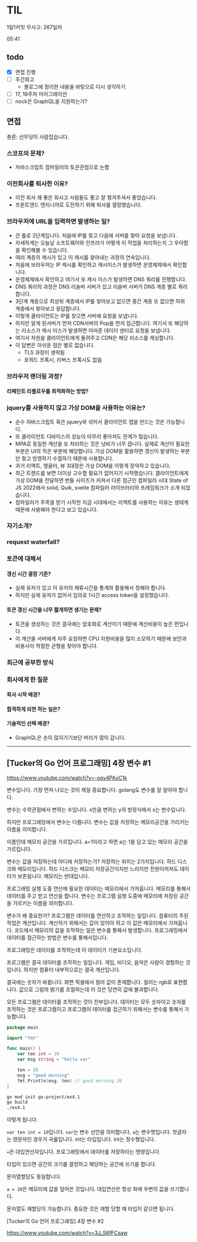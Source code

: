 # TIL

1일1커밋 무사고: 267일차

05:41

## todo

- [x] 면접 진행
- [ ] 주간회고
  - 블로그에 정리한 내용을 바탕으로 다시 생각하기
- [ ] 17, 18주차 마이그레이션
- [ ] nock은 GraphQL을 지원하는가?

## 면접

총론: 선무당이 사람잡습니다.

### 스코프의 문제?

- 자바스크립트 컴파일러의 토큰관점으로 논함

### 이전회사를 퇴사한 이유?

- 이전 회사 꽤 좋은 회사고 사람들도 좋고 잘 챙겨주셔서 좋았습니다.
- 프론트엔드 엔지니어로 도전하기 위해 퇴사를 결정했습니다.

### 브라우저에 URL을 입력하면 발생하는 일?

- 큰 틀로 2단계입니다. 처음에 IP를 찾고 다음에 서버를 찾아 요청을 보냅니다.
- 자세하게는 오늘날 소프트웨어와 인프라가 어떻게 이 작업을 처리하는지 그 우아함을 확인해볼 수 있습니다.
- 여러 계층의 캐시가 있고 이 캐시를 찾아내는 과정의 연속입니다.
- 처음에 브라우저는 IP 캐시를 확인하고 캐시미스가 발생하면 운영체제에서 확인합니다.
- 운영체제에서 확인하고 여기서 또 캐시 미스가 발생하면 DNS 쿼리를 진행합니다.
- DNS 쿼리의 과정은 DNS 리솔버 서버가 있고 리솔버 서버가 DNS 계층 별로 쿼리합니다.
- 3단계 계층으로 최상위 계층에서 IP를 찾아보고 없으면 중간 계층 또 없으면 하위 계층에서 찾아보고 응답합니다.
- 이렇게 클라이언트는 IP를 찾으면 서버에 요청을 보냅니다.
- 하지만 알게 된서버가 먼저 CDN서버의 Pop을 먼저 접근합니다. 여기서 또 해당하는 리소스가 캐시 미스가 발생하면 아마존 데이터 센터로 요청을 보냅니다.
- 여기서 자원을 클라이언트에게 돌려주고 CDN은 해당 리소스를 캐싱합니다.
- 이 답변은 아쉬운 점은 별로 없습니다.
  - TLS 과정이 생략됨
  - 포워드 프록시, 리버스 프록시도 없음

### 브라우저 랜더링 과정?

#### 리페인트 리플로우를 최적화하는 방법?

### jquery를 사용하지 않고 가상 DOM을 사용하는 이유는?

- 순수 자바스크립트 혹은 jquery와 섞어서 클라이언트 앱을 만드는 것은 가능합니다.
- 또 클라이언트 디바이스의 성능이 아무리 좋아져도 한계가 많습니다.
- MPA로 동일한 계산을 또 처리하는 것은 낭비가 너무 큽니다. 실제로 계산이 필요한 부분은 UI의 작은 부분에 해당합니다. 가상 DOM을 활용하면 갱신이 발생하는 부분만 찾고 방영하기 수월하기 때문에 사용합니다.
- 과거 리액트, 앵귤러, 뷰 3대장은 가상 DOM을 이렇게 장악하고 있습니다.
- 최근 트렌드를 보면 더이상 고수할 필요가 없어지기 시작했습니다. 클라이언트에게 가상 DOM을 전달하면 번들 사이즈가 커져서 다른 점근인 컴파일러 시대 State of JS 2022에서 solid, Quik, svelte 컴파일러 라이브러리와 프레임워크가 소개 되었습니다.
- 컴파일러가 주목을 받기 시작한 지금 시대에서는 리액트를 사용하는 이유는 생태계 때문에 사용해야 한다고 보고 있습니다.

### 자기소개?

### request waterfall?

### 토큰에 대해서

#### 갱신 시간 결정 기준?

- 실제 유저가 있고 이 유저의 체류시간을 통계와 활용해서 정해야 합니다.
- 하지만 실제 유저가 없어서 임의로 1시간 access token을 설정했습니다.

#### 토큰 갱신 시간을 너무 짧게하면 생기는 문제?

- 토큰을 생성하는 것은 결국에는 암호화로 계산이기 때문에 계산비용이 높은 편입니다.
- 이 계산을 서버에게 자주 요청하면 CPU 자원비용을 많이 소모하기 때문에 보안과 비용사이 적절한 균형을 찾아야 합니다.

### 최근에 공부한 방식

### 회사에게 한 질문

#### 회사 시작 배경?

#### 합격하게 되면 하는 일은?

#### 기술적인 선택 배경?

- GraphQL은 손이 많이가기보단 머리가 많이 갑니다.

---

## [Tucker의 Go 언어 프로그래밍] 4장 변수 #1

https://www.youtube.com/watch?v=-oqy4PAxC1k

변수입니다. 가장 먼저 나오는 것이 제일 중요합니다. golang도 변수를 잘 알아야 합니다.

변수는 수학관점에서 변하는 수입니다. x만큼 변하는 y의 방정식에서 x는 변수입니다.

하지만 프로그래밍에서 변수는 다릅니다. 변수는 값을 저장하는 메모리공간을 가리키는 이름을 의미합니다.

이름인데 메모리 공간을 가르킵니다. a=1이라고 하면 a는 1을 담고 있는 메모리 공간을 가르킵니다.

변수는 값을 저장하는데 어디에 저장하는가? 저장하는 위치는 2가지입니다. 하드 디스크와 메모리입니다. 하드 디스크는 메모리 저장공간이지만 느리지만 전원이꺼져도 데이터가 보존됩니다. 메모리는 반대입니다.

프로그래밍 실행 도중 연산에 필요한 데이터는 메모리에서 가져옵니다. 메모리를 통해서 데이터를 주고 받고 연산을 합니다. 변수는 프로그램 실행 도중에 메모리에 저장된 공간을 가르키는 이름을 의미합니다.

변수가 왜 중요한가? 프로그램은 데이터를 연산하고 조작하는 일입니다. 컴퓨터의 주된 작업은 계산입니다. 계산하기 위해서는 값이 있어야 하고 이 값은 메모리에서 가져옵니다. 코드에서 메모리의 값을 조작하는 일은 변수를 통해서 발생합니다. 프로그래밍에서 데이터를 접근하는 방법은 변수를 통해서입니다.

프로그래밍은 데이터를 조작하는데 이 데이터가 기본요소입니다.

프로그램은 결국 데이터를 조작하는 일입니다. 게임, 비디오, 음악은 사람이 경험하는 것입니다. 하지만 컴퓨터 내부적으로는 결국 계산입니다.

결국에는 숫자가 바뀝니다. 화면 픽셀에서 컬러 값이 존재합니다. 컬러는 rgb로 표현합니다. 값으로 그림의 밝기를 조절하는데 이 것은 당연히 값에 불과합니다.

모든 프로그램은 데이터를 조작하는 것이 전부입니다. 데이터는 모두 숫자이고 숫자를 조작하는 것은 프로그램이고 프로그램이 데이터를 접근하기 위해서는 변수를 통해서 가능합니다.

```go
package main

import "fmt"

func main() {
	var ten int = 10
	var msg string = "hello var"

	ten = 20
	msg = "good morning"
	fmt.Println(msg, ten) // good morning 20
}
```

```sh
go mod init go-project/ex4.1
go build
./ex4.1
```

이렇게 됩니다.

`var ten int = 10`입니다. `var`는 변수 선언을 의미합니다. `a`는 변수명입니다. 첫글자는 영문자인 경우가 국룰입니다. int는 타입입니다. int는 정수형입니다.

`=`은 대입연산자입니다. 프로그래밍에서 데이터를 저장하라는 명령입니다.

타입이 있으면 공간의 크기를 결정하고 해당하는 공간에 쓰기를 합니다.

문자열할당도 동일합니다.

`a = 20`은 메모리에 값을 덮어쓴 것입니다. 대입연산은 항상 좌에 우변의 값을 쓰기합니다.

문자열도 재할당이 가능합니다. 중요한 것은 재할 당할 때 타입이 같으면 됩니다.

[Tucker의 Go 언어 프로그래밍] 4장 변수 #2

https://www.youtube.com/watch?v=3J_S6fFCsaw

